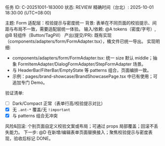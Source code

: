 任务 ID: C-20251001-183000
状态: REVIEW
精确时间（台北）: 2025-10-01 18:30:00 (UTC+08:00)

主题: Form 适配层：校验提示与密度统一
背景: 表单在不同页面的校验提示、间距与布局不一致，需要适配层统一体验。
输入/依赖: @A tokens（密度/字号）, @B 轻组件（Button/TagPill）
产出(提交/PR): 既有实现（components/adapters/form/FormAdapter.tsx），桶文件已统一导出。
实现明细:

- components/adapters/form/FormAdapter.tsx: 统一 size 默认 middle；抽象 FormItemAdapter/DialogFormAdapter/StepFormAdapter 场景。
- 与 HeaderBar/FilterBar/EmptyState 等 patterns 组合，页面编排一致。
- 示例：pages/brand-showcase/BrandShowcasePage.tsx 中已有使用；可追加专门 Demo。

验证清单:
- [ ] Dark/Compact 正常（表单行高/校验提示对比）
- [x] 无 `.ant-*` 覆盖/无 `!important`
- [x] 与 patterns 组合无冲突

风险&回滚: 个别页面自定义校验文案或布局；可通过 props 局部覆盖；回滚不丢失能力。
下一步: @D 在新增/编辑表单页面替换接入；聚焦校验提示与密度表现，验收后标记 DONE。
